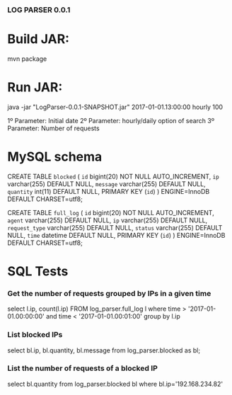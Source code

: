 ### LOG PARSER 0.0.1 ####

# Build JAR:

mvn package

# Run JAR:
java -jar "LogParser-0.0.1-SNAPSHOT.jar" 2017-01-01.13:00:00 hourly 100 

1º Parameter: Initial date
2º Parameter: hourly/daily option of search
3º Parameter: Number of requests

# MySQL schema

CREATE TABLE `blocked` (
  `id` bigint(20) NOT NULL AUTO_INCREMENT,
  `ip` varchar(255) DEFAULT NULL,
  `message` varchar(255) DEFAULT NULL,
  `quantity` int(11) DEFAULT NULL,
  PRIMARY KEY (`id`)
) ENGINE=InnoDB DEFAULT CHARSET=utf8;


 CREATE TABLE `full_log` (
  `id` bigint(20) NOT NULL AUTO_INCREMENT,
  `agent` varchar(255) DEFAULT NULL,
  `ip` varchar(255) DEFAULT NULL,
  `request_type` varchar(255) DEFAULT NULL,
  `status` varchar(255) DEFAULT NULL,
  `time` datetime DEFAULT NULL,
  PRIMARY KEY (`id`)
) ENGINE=InnoDB DEFAULT CHARSET=utf8;

# SQL Tests

### Get the number of requests grouped by IPs in a given time

select l.ip, count(l.ip)  FROM log_parser.full_log l
where time > '2017-01-01.00:00:00' and time < '2017-01-01.00:01:00'
group by l.ip

### List blocked IPs

select bl.ip, bl.quantity, bl.message from log_parser.blocked as bl;

### List the number of requests of a blocked IP

select bl.quantity from log_parser.blocked bl where bl.ip='192.168.234.82'
